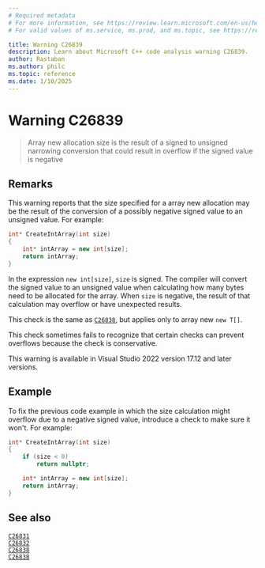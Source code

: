 ```yaml
---
# Required metadata
# For more information, see https://review.learn.microsoft.com/en-us/help/platform/learn-editor-add-metadata?branch=main
# For valid values of ms.service, ms.prod, and ms.topic, see https://review.learn.microsoft.com/en-us/help/platform/metadata-taxonomies?branch=main

title: Warning C26839
description: Learn about Microsoft C++ code analysis warning C26839.
author: Rastaban
ms.author: philc
ms.topic: reference
ms.date: 1/10/2025
---
```

# Warning C26839

> Array new allocation size is the result of a signed to unsigned narrowing conversion that could result in overflow if the signed value is negative

## Remarks

This warning reports that the size specified for a array new allocation may be the result of the conversion of a possibly negative signed value to an unsigned value. For example:

```cpp
int* CreateIntArray(int size)
{
    int* intArray = new int[size];
    return intArray;
}
```

In the expression `new int[size]`, `size` is signed. The compiler will convert the signed value to an unsigned value when calculating how many bytes need to be allocated for the array.
When `size` is negative, the result of that calculation may overflow or have unexpected results.

This check is the same as [`C26838`](c26838.md), but applies only to array new `new T[]`.

This check sometimes fails to recognize that certain checks can prevent overflows because the check is conservative.

This warning is available in Visual Studio 2022 version 17.12 and later versions.

## Example

To fix the previous code example in which the size calculation might overflow due to a negative signed value, introduce a check to make sure it won't. For example:

```cpp
int* CreateIntArray(int size)
{
    if (size < 0)
        return nullptr;

    int* intArray = new int[size];
    return intArray;
}
```

## See also

[`C26831`](c26831.md)\
[`C26832`](c26832.md)\
[`C26838`](c26833.md)\
[`C26838`](c26838.md)
